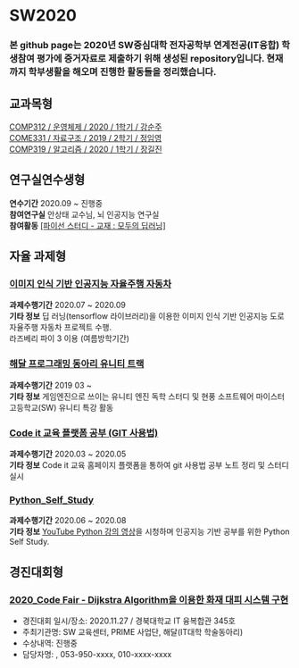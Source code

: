 # SW2020  

### 본 github page는 2020년 SW중심대학 전자공학부 연계전공(IT융합) 학생참여 평가에 증거자료로 제출하기 위해 생성된 repository입니다. 현재까지 학부생활을 해오며 진행한 활동들을 정리했습니다.   

## 교과목형   

[COMP312 / 운영체제 / 2020 / 1학기 / 강순주](https://github.com/KwonHyeonSu/2020_1_Operating_System)  
[COME331 / 자료구조 / 2019 / 2학기 / 정임영](https://github.com/KwonHyeonSu/2019_2_DataStructure)  
[COMP319 / 알고리즘 / 2020 / 1학기 / 장길진](https://github.com/KwonHyeonSu/2020_1_Algorithm)  

## 연구실연수생형  

**연수기간** 2020.09 ~ 진행중  
**참여연구실** 안상태 교수님, 뇌 인공지능 연구실   
**참여활동** [[파이선 스터디 - 교재 : 모두의 딥러닝]](https://github.com/KwonHyeonSu/deep_Learning)  

## 자율 과제형  

### [이미지 인식 기반 인공지능 자율주행 자동차](https://github.com/KwonHyeonSu/Hustar-HAI)  
**과제수행기간** 2020.07 ~ 2020.09    
**기타 정보** 딥 러닝(tensorflow 라이브러리)을 이용한 이미지 인식 기반 인공지능 도로 자율주행 자동차 프로젝트 수행.  
라즈베리 파이 3 이용 (여름방학기간)    

### [해달 프로그래밍 동아리 유니티 트랙](https://github.com/KwonHyeonSu/HAE-U/blob/master/Lectures/L1.md)  

**과제수행기간** 2019 03 ~  
**기타 정보** 게임엔진으로 쓰이는 유니티 엔진 독학 스터디 및 현풍 소프트웨어 마이스터 고등학교(SW) 유니티 특강 활동   

### [Code it 교육 플랫폼 공부 (GIT 사용법)](https://github.com/KwonHyeonSu/HowToGit-Codeit)  
**과제수행기간** 2020.03 ~ 2020.05  
**기타 정보** Code it 교육 홈페이지 플랫폼을 통하여 git 사용법 공부 노트 정리 및 스터디 실시    

### [Python_Self_Study](https://github.com/KwonHyeonSu/Python_Self_Study)
**과제수행기간** 2020.06 ~ 2020.08  
**기타 정보** [YouTube Python 강의 영상](https://www.youtube.com/watch?v=kWiCuklohdY&t=315s)을 시청하며 인공지능 기반 공부를 위한 Python Self Study.    

## 경진대회형

### [2020_Code Fair - Dijkstra Algorithm을 이용한 화재 대피 시스템 구현](https://github.com/KwonHyeonSu/2020_CodeFair)
- 경진대회 일시/장소: 2020.11.27 / 경북대학교 IT 융복합관 345호
- 주최기관명: SW 교육센터, PRIME 사업단, 해달(IT대학 학술동아리)
- 수상내역: 진행중
- 담당자명: , 053-950-xxxx, 010-xxxx-xxxx




